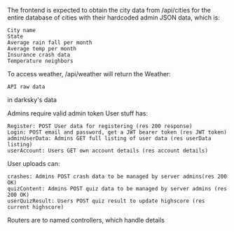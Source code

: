 The frontend is expected to obtain the city data from /api/cities for
the entire database of cities with their hardcoded admin JSON data, which is:

    City name
    State
    Average rain fall per month
    Average temp per month 
    Insurance crash data 
    Temperature neighbors
To access weather, /api/weather will return the Weather:

    API raw data
    
in darksky's data

Admins require valid admin token
User stuff has:

    Register: POST User data for registering (res 200 response)
    Login: POST email and password, get a JWT bearer token (res JWT token)
    adminUserData: Admins GET full listing of user data (res userData listing)
    userAccount: Users GET own account details (res account details)
    

User uploads can:

    crashes: Admins POST crash data to be managed by server admins(res 200 OK)
    quizContent: Admins POST quiz data to be managed by server admins (res 200 OK)
    userQuizResult: Users POST quiz result to update highscore (res current highscore)


Routers are to named controllers, which handle details